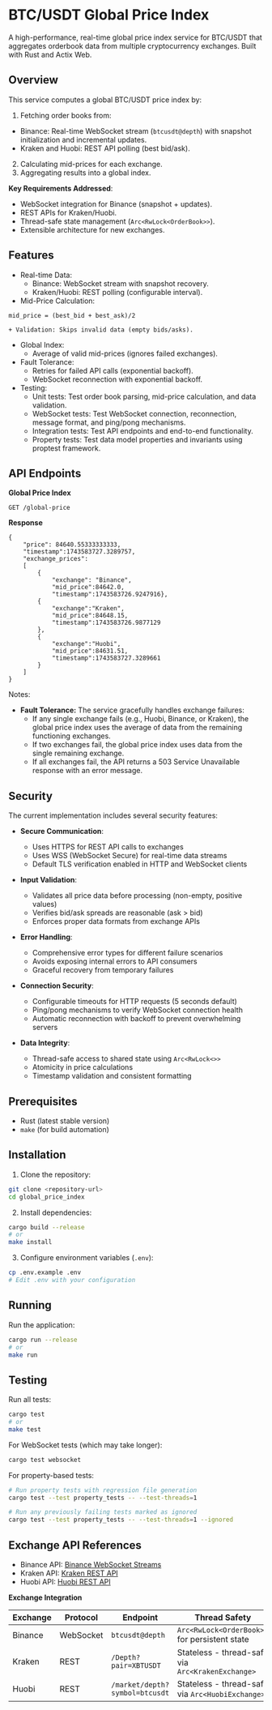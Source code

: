 # BTC/USDT Global Price Index

A high-performance, real-time global price index service for BTC/USDT that aggregates orderbook data from multiple cryptocurrency exchanges. Built with Rust and Actix Web.

## Overview

This service computes a global BTC/USDT price index by:
1. Fetching order books from:
- Binance: Real-time WebSocket stream (`btcusdt@depth`) with snapshot initialization and incremental updates.
- Kraken and Huobi: REST API polling (best bid/ask).
2. Calculating mid-prices for each exchange.
3. Aggregating results into a global index.

**Key Requirements Addressed**:
- WebSocket integration for Binance (snapshot + updates).
- REST APIs for Kraken/Huobi.
- Thread-safe state management (`Arc<RwLock<OrderBook>>`).
- Extensible architecture for new exchanges.

## Features

- Real-time Data:
    + Binance: WebSocket stream with snapshot recovery.
    + Kraken/Huobi: REST polling (configurable interval).
- Mid-Price Calculation:
```
mid_price = (best_bid + best_ask)/2
```
    + Validation: Skips invalid data (empty bids/asks).
- Global Index:
    + Average of valid mid-prices (ignores failed exchanges).
- Fault Tolerance:
    + Retries for failed API calls (exponential backoff).
    + WebSocket reconnection with exponential backoff.
- Testing:
    + Unit tests: Test order book parsing, mid-price calculation, and data validation.
    + WebSocket tests: Test WebSocket connection, reconnection, message format, and ping/pong mechanisms.
    + Integration tests: Test API endpoints and end-to-end functionality.
    + Property tests: Test data model properties and invariants using proptest framework.

## API Endpoints

**Global Price Index**

```
GET /global-price
```

**Response**
```
{
    "price": 84640.55333333333,
    "timestamp":1743583727.3289757,
    "exchange_prices":
    [
        {
            "exchange": "Binance",
            "mid_price":84642.0,
            "timestamp":1743583726.9247916},
        {
            "exchange":"Kraken",
            "mid_price":84648.15,
            "timestamp":1743583726.9877129
        },
        {
            "exchange":"Huobi",
            "mid_price":84631.51,
            "timestamp":1743583727.3289661
        }
    ]
}
```
Notes:
- **Fault Tolerance:** The service gracefully handles exchange failures:
  + If any single exchange fails (e.g., Huobi, Binance, or Kraken), the global price index uses the average of data from the remaining functioning exchanges.
  + If two exchanges fail, the global price index uses data from the single remaining exchange.
  + If all exchanges fail, the API returns a 503 Service Unavailable response with an error message.

## Security

The current implementation includes several security features:

- **Secure Communication**:
  + Uses HTTPS for REST API calls to exchanges
  + Uses WSS (WebSocket Secure) for real-time data streams
  + Default TLS verification enabled in HTTP and WebSocket clients

- **Input Validation**:
  + Validates all price data before processing (non-empty, positive values)
  + Verifies bid/ask spreads are reasonable (ask > bid)
  + Enforces proper data formats from exchange APIs

- **Error Handling**:
  + Comprehensive error types for different failure scenarios
  + Avoids exposing internal errors to API consumers
  + Graceful recovery from temporary failures

- **Connection Security**:
  + Configurable timeouts for HTTP requests (5 seconds default)
  + Ping/pong mechanisms to verify WebSocket connection health
  + Automatic reconnection with backoff to prevent overwhelming servers

- **Data Integrity**:
  + Thread-safe access to shared state using `Arc<RwLock<>>`
  + Atomicity in price calculations
  + Timestamp validation and consistent formatting

## Prerequisites

- Rust (latest stable version)
- `make` (for build automation)

## Installation

1. Clone the repository:
```bash
git clone <repository-url>
cd global_price_index
```

2. Install dependencies:
```bash
cargo build --release
# or
make install
```

3. Configure environment variables (`.env`):
```bash
cp .env.example .env
# Edit .env with your configuration
```

## Running

Run the application:
```bash
cargo run --release
# or
make run
```

## Testing

Run all tests:
```bash
cargo test
# or
make test
```

For WebSocket tests (which may take longer):
```bash
cargo test websocket
```

For property-based tests:
```bash
# Run property tests with regression file generation
cargo test --test property_tests -- --test-threads=1

# Run any previously failing tests marked as ignored
cargo test --test property_tests -- --test-threads=1 --ignored
```

## Exchange API References
- Binance API: [Binance WebSocket Streams](https://developers.binance.com/docs/binance-spot-api-docs/web-socket-streams)
- Kraken API: [Kraken REST API](https://docs.kraken.com/api/)
- Huobi API: [Huobi REST API](https://www.htx.com/en-us/opend/newApiPages)

**Exchange Integration**

| Exchange | Protocol    | Endpoint                      | Thread Safety                                      |
|----------|-------------|-------------------------------|----------------------------------------------------|
| Binance  | WebSocket   | `btcusdt@depth`               | `Arc<RwLock<OrderBook>>` for persistent state      |
| Kraken   | REST        | `/Depth?pair=XBTUSDT`         | Stateless - thread-safe via `Arc<KrakenExchange>`  |
| Huobi    | REST        | `/market/depth?symbol=btcusdt`| Stateless - thread-safe via `Arc<HuobiExchange>`   |
